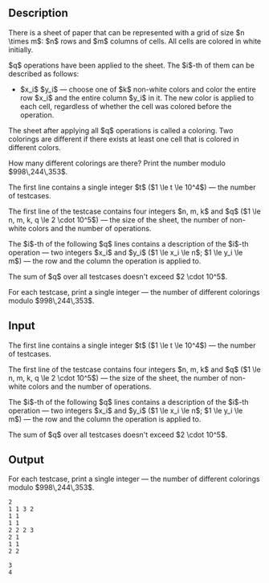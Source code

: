 ## Description

<div><p>There is a sheet of paper that can be represented with a grid of size $n \times m$: $n$ rows and $m$ columns of cells. All cells are colored in white initially.</p><p>$q$ operations have been applied to the sheet. The $i$-th of them can be described as follows: </p><ul> <li> $x_i$ $y_i$&nbsp;— choose one of $k$ non-white colors and color the entire row $x_i$ and the entire column $y_i$ in it. The new color is applied to each cell, regardless of whether the cell was colored before the operation. </li></ul><p>The sheet after applying all $q$ operations is called a coloring. Two colorings are different if there exists at least one cell that is colored in different colors.</p><p>How many different colorings are there? Print the number modulo $998\,244\,353$.</p></div><div class="input-specification"><p>The first line contains a single integer $t$ ($1 \le t \le 10^4$)&nbsp;— the number of testcases.</p><p>The first line of the testcase contains four integers $n, m, k$ and $q$ ($1 \le n, m, k, q \le 2 \cdot 10^5$)&nbsp;— the size of the sheet, the number of non-white colors and the number of operations.</p><p>The $i$-th of the following $q$ lines contains a description of the $i$-th operation&nbsp;— two integers $x_i$ and $y_i$ ($1 \le x_i \le n$; $1 \le y_i \le m$)&nbsp;— the row and the column the operation is applied to.</p><p>The sum of $q$ over all testcases doesn't exceed $2 \cdot 10^5$.</p></div><div class="output-specification"><p>For each testcase, print a single integer&nbsp;— the number of different colorings modulo $998\,244\,353$.</p></div>

## Input

<p>The first line contains a single integer $t$ ($1 \le t \le 10^4$)&nbsp;— the number of testcases.</p><p>The first line of the testcase contains four integers $n, m, k$ and $q$ ($1 \le n, m, k, q \le 2 \cdot 10^5$)&nbsp;— the size of the sheet, the number of non-white colors and the number of operations.</p><p>The $i$-th of the following $q$ lines contains a description of the $i$-th operation&nbsp;— two integers $x_i$ and $y_i$ ($1 \le x_i \le n$; $1 \le y_i \le m$)&nbsp;— the row and the column the operation is applied to.</p><p>The sum of $q$ over all testcases doesn't exceed $2 \cdot 10^5$.</p>

## Output

<p>For each testcase, print a single integer&nbsp;— the number of different colorings modulo $998\,244\,353$.</p>





```input1
2
1 1 3 2
1 1
1 1
2 2 2 3
2 1
1 1
2 2
```




```output1
3
4
```


